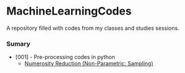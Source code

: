 # MachineLearningCodes
A repository filled with codes from my classes and studies sessions.

### Sumary
- [001] - Pre-processing codes in python
    - [Numerosity Reduction (Non-Parametric: Sampling)](/workspaces/MachineLearningCodes/001-NumerosityReduction.ipynb)
